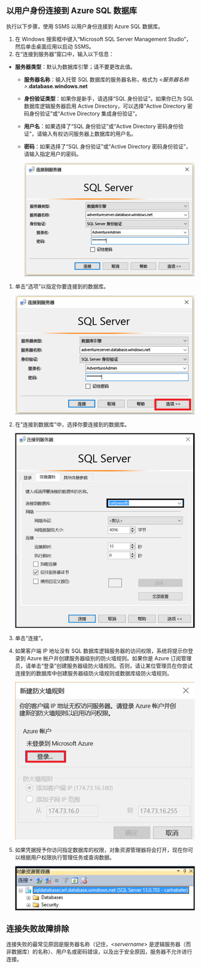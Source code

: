 ## 以用户身份连接到 Azure SQL 数据库
执行以下步骤，使用 SSMS 以用户身份连接到 Azure SQL 数据库。

1. 在 Windows 搜索框中键入“Microsoft SQL Server Management Studio”，然后单击桌面应用以启动 SSMS。
2. 在“连接到服务器”窗口中，输入以下信息：

* **服务器类型**：默认为数据库引擎；请不要更改此值。
  
  * **服务器名称**：输入托管 SQL 数据库的服务器名称，格式为 *&lt;服务器名称>*.**database.windows.net**
  * **身份验证类型**：如果你是新手，请选择“SQL 身份验证”。如果你已为 SQL 数据库逻辑服务器启用 Active Directory，可以选择“Active Directory 密码身份验证”或“Active Directory 集成身份验证”。
  * **用户名**：如果选择了“SQL 身份验证”或“Active Directory 密码身份验证”，请输入有权访问服务器上数据库的用户名。
  * **密码**：如果选择了“SQL 身份验证”或“Active Directory 密码身份验证”，请输入指定用户的密码。
    
       ![SQL Server Management Studio：连接到 SQL 数据库服务器](./media/sql-database-sql-server-management-studio-connect-user/connect-user-1.png)

1. 单击“选项”以指定你要连接到的数据库。
   
      ![SQL Server Management Studio：连接到 SQL 数据库服务器](./media/sql-database-sql-server-management-studio-connect-user/connect-user-2.png)
2. 在“连接到数据库”中，选择你要连接到的数据库。
   
     ![SQL Server Management Studio：连接到 SQL 数据库服务器](./media/sql-database-sql-server-management-studio-connect-user/connect-user-3.png)
3. 单击“连接”。
4. 如果客户端 IP 地址没有 SQL 数据库逻辑服务器的访问权限，系统将提示你登录到 Azure 帐户并创建服务器级别的防火墙规则。如果你是 Azure 订阅管理员，请单击“登录”创建服务器级防火墙规则。否则，请让某位管理员在你尝试连接到的数据库中创建服务器级防火墙规则或数据库级防火墙规则。
   
      ![SQL Server Management Studio：连接到 SQL 数据库服务器](./media/sql-database-sql-server-management-studio-connect-user/connect-user-4.png)
5. 如果凭据授予你访问指定数据库的权限，对象资源管理器将会打开，现在你可以根据用户权限执行管理任务或查询数据。
   
      ![SQL Server Management Studio：连接到 SQL 数据库服务器](./media/sql-database-sql-server-management-studio-connect-user/connect-user-5.png)

## 连接失败故障排除
连接失败的最常见原因是服务器名称（记住，<*servername*> 是逻辑服务器（而非数据库）的名称）、用户名或密码错误，以及出于安全原因，服务器不允许进行连接。

<!---HONumber=AcomDC_0921_2016-->